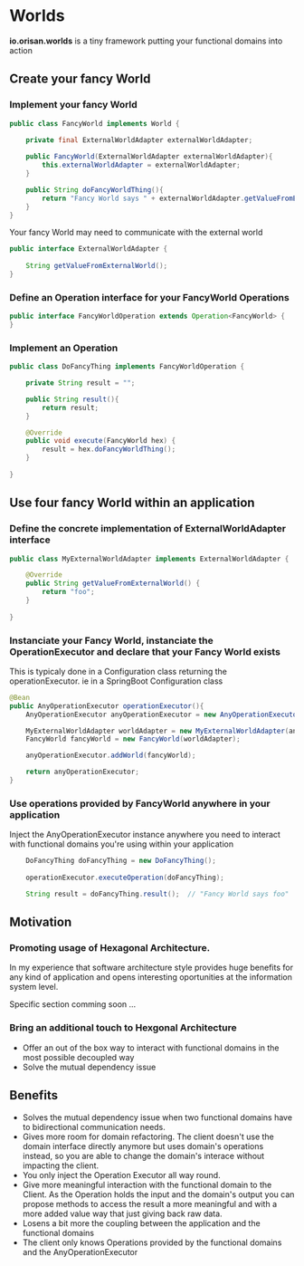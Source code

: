 
# Worlds
**io.orisan.worlds** is a tiny framework putting your functional domains into action

## Create your fancy World

### Implement your fancy World
```java
public class FancyWorld implements World {

    private final ExternalWorldAdapter externalWorldAdapter;
    
    public FancyWorld(ExternalWorldAdapter externalWorldAdapter){
        this.externalWorldAdapter = externalWorldAdapter;
    }

    public String doFancyWorldThing(){
        return "Fancy World says " + externalWorldAdapter.getValueFromExternalWorld();
    }
}
```

Your fancy World may need to communicate with the external world
```java
public interface ExternalWorldAdapter {
    
    String getValueFromExternalWorld();
}
```

### Define an Operation interface for your FancyWorld Operations 
```java
public interface FancyWorldOperation extends Operation<FancyWorld> {
}
```

### Implement an Operation 
```java
public class DoFancyThing implements FancyWorldOperation {

    private String result = "";

    public String result(){
        return result;
    }

    @Override
    public void execute(FancyWorld hex) {
        result = hex.doFancyWorldThing();
    }
    
}
```



## Use four fancy World within an application

### Define the concrete implementation of ExternalWorldAdapter interface
```java
public class MyExternalWorldAdapter implements ExternalWorldAdapter {

    @Override
    public String getValueFromExternalWorld() {
        return "foo";
    }
    
}
```

### Instanciate your Fancy World, instanciate the OperationExecutor and declare that your Fancy World exists 
This is typicaly done in a Configuration class returning the operationExecutor. 
ie in a SpringBoot Configuration class
```java
@Bean
public AnyOperationExecutor operationExecutor(){
    AnyOperationExecutor anyOperationExecutor = new AnyOperationExecutor();

    MyExternalWorldAdapter worldAdapter = new MyExternalWorldAdapter(anyOperationExecutor);
    FancyWorld fancyWorld = new FancyWorld(worldAdapter);

    anyOperationExecutor.addWorld(fancyWorld);

    return anyOperationExecutor;
}
```

### Use operations provided by FancyWorld anywhere in your application
Inject the AnyOperationExecutor instance anywhere you need to interact with functional domains you're using within your application 

```java
    DoFancyThing doFancyThing = new DoFancyThing();
        
    operationExecutor.executeOperation(doFancyThing);

    String result = doFancyThing.result();  // "Fancy World says foo"
```


## Motivation
### Promoting usage of Hexagonal Architecture.
In my experience that software architecture style provides huge benefits for any kind of application and opens interesting oportunities at the information system level.

Specific section comming soon ...

### Bring an additional touch to Hexgonal Architecture
- Offer an out of the box way to interact with functional domains in the most possible decoupled way 
- Solve the mutual dependency issue

## Benefits
- Solves the mutual dependency issue when two functional domains have to bidirectional communication needs.
- Gives more room for domain refactoring. The client doesn't use the domain interface directly anymore but uses domain's operations instead, so you are able to change the domain's interace without impacting the client.
- You only inject the Operation Executor all way round.
- Give more meaningful interaction with the functional domain to the Client. As the Operation holds the input and the domain's output you can propose methods to access the result a more meaningful and with a more added value way that just giving back raw data.
- Losens a bit more the coupling between the application and the functional domains
- The client only knows Operations provided by the functional domains and the AnyOperationExecutor
